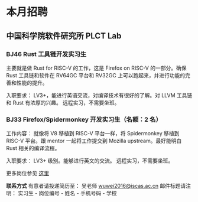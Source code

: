# 本月招聘

## 中国科学院软件研究所 PLCT Lab

### BJ46 Rust 工具链开发实习生

主要就是做 Rust for RISC-V 的工作，这是 Firefox on RISC-V 的一部分。确保 Rust 工具链和软件在 RV64GC 平台和 RV32GC 上可以跑起来，并进行功能的完善和性能的提升。

入职要求： LV3+，能进行英语交流，对编译技术有很好的了解。对 LLVM 工具链和 Rust 有浓厚的兴趣。 远程实习，不需要坐班。

### BJ33 Firefox/Spidermonkey 开发实习生（名额：2 名）

工作内容： 就像将 V8 移植到 RISC-V 平台一样，将 Spidermonkey 移植到 RISC-V 平台。跟 mentor 一起将工作提交到 Mozilla upstream。最好能明白 Rust 相关的编译流程。

入职要求： LV3+ 级别。能够进行英文的交流。 远程实习，不需要坐班。

更多岗位参见 [这里](https://github.com/MATRIXKOO/weloveinterns)

**联系方式**
有意者请投递简历至： 吴老师 wuwei2016@iscas.ac.cn
邮件标题请注明： 实习生 - 岗位编号 - 姓名 - 手机号码 - 学校
